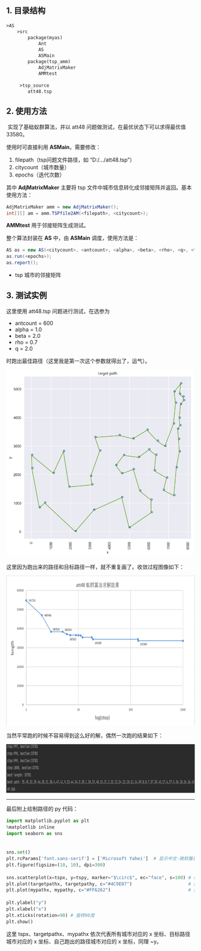 ## 1. 目录结构

```
>AS
	>src
        package(myas)
            Ant
            AS
            ASMain
        package(tsp_amm)
            AdjMatrixMaker
            AMMtest
     
     >tsp_source
     	att48.tsp
```



## 2. 使用方法

​	实现了基础蚁群算法，并以 att48 问题做测试，在最优状态下可以求得最优值 33580。

使用时可直接利用 **ASMain**，需要修改：

1.  filepath（tsp问题文件路径，如 “D:/.../att48.tsp”）
2. citycount（城市数量）
3. epochs（迭代次数）



其中 **AdjMatrixMaker** 主要将 tsp 文件中城市信息转化成邻接矩阵并返回。基本使用方法：

```java
AdjMatrixMaker amm = new AdjMatrixMaker();
int[][] am = amm.TSPfile2AM(<filepath>, <citycount>);
```

**AMMtest** 用于邻接矩阵生成测试。



整个算法封装在 **AS** 中，由 **ASMain** 调度，使用方法是：

```java
AS as = new AS(<citycount>, <antcount>, <alpha>, <beta>, <rho>, <q>, <tsp adj_matrix>);
as.run(<epochs>);
as.report();
```

+ <tsp adj_matrix> tsp 城市的邻接矩阵





## 3. 测试实例

这里使用 att48.tsp 问题进行测试，在选参为

+ antcount = 600
+ alpha = 1.0
+ beta = 2.0
+ rho = 0.7
+ q = 2.0

 时跑出最佳路径（这里我是第一次这个参数就得出了，运气）。

<img src="readme_attachment/targetpath.png" height=500 width=500>

这里因为跑出来的路径和目标路径一样，就不重复画了。收敛过程图像如下：

<img src="readme_attachment/step.png" height=400 width=700>



当然平常跑的时候不容易得到这么好的解，偶然一次跑的结果如下：

<img src="readme_attachment/try.png" height=130 width=1000>

---


最后附上绘制路径的 py 代码：

```python
import matplotlib.pyplot as plt
%matplotlib inline
import seaborn as sns


sns.set()
plt.rcParams['font.sans-serif'] = ['Microsoft Yahei']  # 显示中文-微软雅黑字体
plt.figure(figsize=(10, 10), dpi=300)

sns.scatterplot(x=tspx, y=tspy, marker="$\circ$", ec="face", s=100) # 绘制空心城市原点
plt.plot(targetpathx, targetpathy, c="#4C9E07")                     # 绘制最优路径
plt.plot(mypathx, mypathy, c="#FF6262")                             # 绘制算法跑出的路径

plt.ylabel("y")
plt.xlabel("x")
plt.xticks(rotation=90) # 旋转90度
plt.show()
```

这里 tspx、targetpathx、mypathx 依次代表所有城市对应的 x 坐标、目标路径城市对应的 x 坐标、自己跑出的路径城市对应的 x 坐标，同理 ~y。





